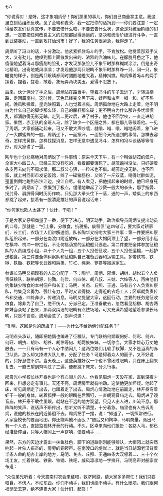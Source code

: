    七八 

   “你说得对！是呀，这才象咱炳仔！你们那里的事儿，你们自己商量拿主意。我这里立刻给组织反映。见了金端和麦荣，我一定把你的话捎到——你们要注意：一定得给农友们认真宣传，不要去借什么粮，不要去告什么状，这全是对统治阶级的幻想。一定要把任何改良主义的幻想都抛得远远的，坚决和统治阶级进行斗争，一直到武装暴动，一直到攻打仙汾市！好了，我的任务很紧急，我得走了。”

   周炳听了冯斗的话，十分激动。他紧紧抓住冯斗的手，不肯放松。他觉着那双手又大，又有劲儿，他嗅到那上面散发出来的、浓烈的汽油味儿。在朦胧月色之下，他傻傻地望着冯斗那瘦削的脸孔，才发现那张脸儿不象平时那样糊糊涂涂，倒是出奇地精明，出奇地威风凛凛；才发现他那两只眼睛不象平时那样睁一只、闭一只，象睡觉的样子，倒是两只眼睛都同时圆圆地瞪大着，精神抖擞。周炳捧着冯斗的两手揉着，捏着，搓着，揿着，象玩弄两块美玉，爱得不忍放下。

   后来，伙计俩分了手之后，周炳站在路当中，望着冯斗的车子去远了，才转进横路，走回震南村。这时候，天色已经完全黑下来，蛙声和虫声一唱一和，好不热闹。晚风吹拂着，星光映照着，人也觉着凉爽。周炳孤单地在大路上走着，他不明白为什么自己的脚步那么轻，自己的腰杆那么硬；更不明白为什么那许多忧烦慌乱，都消散得无影无踪。走到二更过后，进了村子，他也不回学校，一直走进胡家。果然，赤卫队的全班人马，除了缺少一个区细之外，都在那儿等候着他。一见了周炳，大家都骚动起来，可又不敢大声吵嚷，就嗡、嗡、嗡、嗡地闹着，象飞进了一大群蜜蜂的一般。周炳坐下，一面擦汗，一面把今天所遇到的事情，怎样去容奇，怎样找黄群，怎样找探消息，怎样无意中遇见冯斗，怎样和冯斗谈话等等情形，对大家讲了一遍。

   陶华也十分悲痛地对周炳说了一件事情：原来今天下午，有一个叫做胡茂的佃户，全家大小四口人，已经三天没有吃的，看着都要饿死了。胡茂逼得没法，只好硬着头皮再去向何不周求借。那二叔公心狠，一粒米也不借。胡茂走投无路，也不回家，就上村西街市发记饭馆，赊了一碟猪肠粉，又赊了一斤双蒸，喝得烂醉如泥，歪歪倒倒地跑到东沙江边，投江自尽。有人看见，把他捞起来的时候，他已经身死多时了。周炳听了，愤慨到了极点，缓缓地举起了沙煲一般大的拳头，那手指骨、拐肘骨、肩胛骨同时历历作响。只见那大拳头往下一落，通的一声，矮桌上的东西都跳了起来，接着有一股清亮雄壮的声音说起话来：

   “你何家也欺人太甚了！伙计，干吧！”

   于是大家又仔细商量了一番，便下了决心，明天动手。政治指导员周炳又提出动员的口号，那就是：“打土豪，分粮食，抗税捐，废租债”这四句话，要大家对耕家们、长工们、农场工人们讲解透彻。队长陶华又吩咐大家三件事：第一件要把纠察队组织起来。一部分在南渡口附近放哨，一部分在大帽冈顶上了望，一部分用小艇在横冲、槐冲一带拦截，不让何福荫堂的运粮船只逃走。第二件要把全体参加征粮队的人员编成小组，以十个人为一组，五个人担任征收，五个人担任运输，一起护送粮食。第三件要全体纠察队和征粮队自己准备武器和运输工具。多带铁笔、铁锹、铁锄、铁耙等长武器和扁担、竹杠、绳索、箩篸等搬运家生。

   参谋长马明又把现有的人员分配了一下：陶华、周炳、邵煜、胡树、胡松五个人负责征粮队，联络胡源、何勤、何俭、何四伯、胡八叔、三姑、六婶等人，再由他们约集缺少粮食的本村佃户和长工；马明、关杰、丘照、王通、马有五个人负责纠察队，约集见义勇为、强壮有力，平时又谈得拢、走得近的农场工人；区卓就负责传令和交通，四处奔步，传递消息。马明又提醒大家，这回行动，主要的任务是征收粮食，除非为了自卫，绝不伤人。分派已定，正准备散去，忽然看见胡柳、胡杏两姊妹当众站了出来，那两双纯洁的眼睛有点怯场地，可又充满希望地望着参谋长马明，只是不言语。周炳会意了，朗声说道：

   “孔明，这回是你的疏虞了！——为什么不给她俩分配任务？”

   马明点头承认，随即把她俩也编进了征粮队，专门联络何娇跟何好、何彩、何兴、何旺、胡执、胡带、胡养、胡怜等何、胡两族姊妹。一切停当，大家才雄心万丈地散去，——只有马有一个人心中纳闷儿：这两位娘们儿软手软脚，又不是当真的赤卫队员，怎么却又掺进大队儿来，分配了任务？可是碍着众人的面子，又不好说的，只好忍住不讲。当天晚上，这些英雄好汉一个也不曾闭过眼睛，只在床上翻来复去，一直巴望到鸡叫过了三遍，便都跳下床来，分头行事。

   那震光小学校长林开泰也是个有心眼儿的人。他看见周炳一天没在家，直到深夜才回来，料想必定有事儿。天还不亮，周炳房里就有响动。这使他更加怀疑。他起了床，听见周炳走了出去，也跟着走了出去。周炳心情激动地在前面走，林开泰弯着虾干一般的身体，转着狐狸一般的眼睛在后面钉，一直朝观音庙走去。周炳进了观音庙，林开泰不敢往里跟，就站在不远的地方观望。只见人出人进，川流不息。那阵阵的笑声、说话声不断传出，想听又听不清楚，十分着急。庙里也有人告诉周炳，说他的校长在附近徘徊不去。周炳把手一摆，说：“知道了。一切照常进行。人家当校长的要画地图，你还能叫他不画么？”随后又和陶华、马明商量，派出马有一个人去，直接监视林开泰的行动。不久，区卓来向他们报告：各路人马，都已经准备停当，只等大帽冈上一声锣响，便要动手……

   果然，东方的天边才露出一抹鱼肚色，脚下的道路刚刚能够辨认，大帽冈上就突然响起一片催人振奋的、旁旁的铜锣声。在南渡口的堤岸上，就是当日胡源老汉背着半条人命的胡杏上岸的地方，马明、关杰、丘照、王通四条大汉领着二、三十个农场工友，扛着铁笔、铁锹、铁锄、铁耙，威风凛凛地一字排开。马明高声对船家宣布道：

   “众位弟兄听着：今天震南村农会来征粮，救济同胞，请大家多多帮忙！我们只要粮食，不伤人，不动东西。你们不动手，我们也绝不动手。有什么账项，我们跟何福荫堂去算，绝不连累大家！伙计们，起货！”

